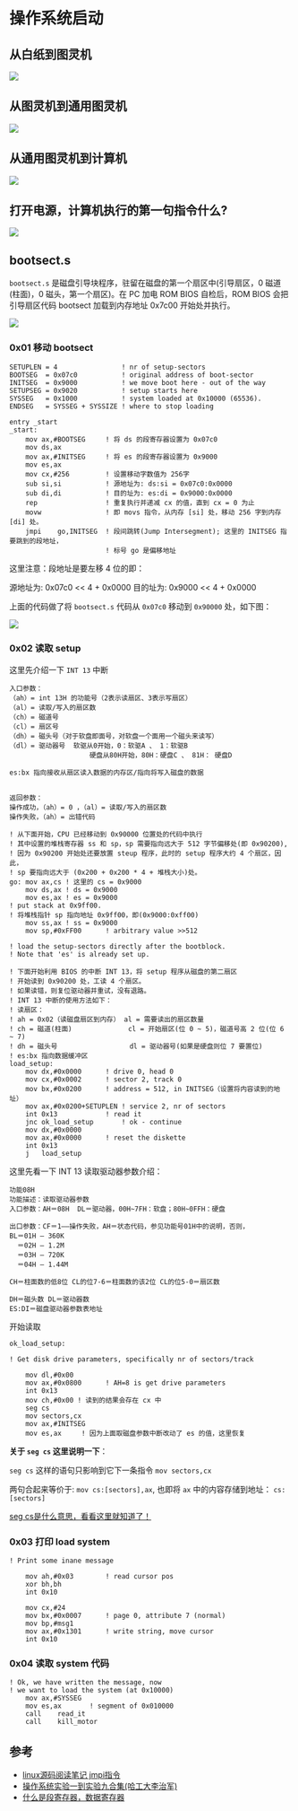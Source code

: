 # 操作系统启动
## 从白纸到图灵机

![](./images/tulingji00.png)

## 从图灵机到通用图灵机
![](./images/tongyongtulingji.png)

## 从通用图灵机到计算机
![](./images/jisuanji.png)

## 打开电源，计算机执行的第一句指令什么?

![](./images/ipaddress.png)

## bootsect.s

`bootsect.s` 是磁盘引导块程序，驻留在磁盘的第一个扇区中(引导扇区，0 磁道(柱面)，0 磁头，第一个扇区)。在 PC 加电 ROM BIOS 自检后，ROM BIOS 会把引导扇区代码 bootsect 加载到内存地址 0x7c00 开始处并执行。

![](./images/bootsectmem.png)


### **0x01 移动 bootsect**

```
SETUPLEN = 4				! nr of setup-sectors
BOOTSEG  = 0x07c0			! original address of boot-sector
INITSEG  = 0x9000			! we move boot here - out of the way
SETUPSEG = 0x9020			! setup starts here
SYSSEG   = 0x1000			! system loaded at 0x10000 (65536).
ENDSEG   = SYSSEG + SYSSIZE	! where to stop loading

entry _start
_start:
	mov	ax,#BOOTSEG     ! 将 ds 的段寄存器设置为 0x07c0
	mov	ds,ax
	mov	ax,#INITSEG     ! 将 es 的段寄存器设置为 0x9000
	mov	es,ax
	mov	cx,#256         ! 设置移动字数值为 256字
	sub	si,si           ! 源地址为: ds:si = 0x07c0:0x0000
	sub	di,di           ! 目的址为: es:di = 0x9000:0x0000
	rep                 ! 重复执行并递减 cx 的值，直到 cx = 0 为止
	movw                ! 即 movs 指令，从内存 [si] 处，移动 256 字到内存 [di] 处。
	jmpi	go,INITSEG  ! 段间跳转(Jump Intersegment); 这里的 INITSEG 指要跳到的段地址，
                        ! 标号 go 是偏移地址
```

这里注意：段地址是要左移 4 位的即：

源地址为: 0x07c0 << 4 + 0x0000
目的址为: 0x9000 << 4 + 0x0000

上面的代码做了将 `bootsect.s` 代码从 `0x07c0` 移动到 `0x90000` 处，如下图：

![](./images/movbootsect.png)


### **0x02 读取 setup**
这里先介绍一下 `INT 13` 中断

```
入口参数：
（ah）= int 13H 的功能号（2表示读扇区、3表示写扇区）
（al）= 读取/写入的扇区数
（ch）= 磁道号
（cl）= 扇区号
（dh）= 磁头号（对于软盘即面号，对软盘一个面用一个磁头来读写）
（dl）= 驱动器号  软驱从0开始，0：软驱A 、 1：软驱B
                    硬盘从80H开始，80H：硬盘C 、 81H： 硬盘D
                    
es:bx 指向接收从扇区读入数据的内存区/指向将写入磁盘的数据


返回参数：
操作成功，（ah）= 0 ，（al）= 读取/写入的扇区数
操作失败，（ah）= 出错代码
```

```arm
! 从下面开始，CPU 已经移动到 0x90000 位置处的代码中执行
! 其中设置的堆栈寄存器 ss 和 sp，sp 需要指向远大于 512 字节偏移处(即 0x90200),
! 因为 0x90200 开始处还要放置 steup 程序，此时的 setup 程序大约 4 个扇区，因此，
! sp 要指向远大于 (0x200 + 0x200 * 4 + 堆栈大小)处。
go:	mov	ax,cs ! 这里的 cs = 0x9000
	mov	ds,ax ! ds = 0x9000
	mov	es,ax ! es = 0x9000
! put stack at 0x9ff00. 
! 将堆栈指针 sp 指向地址 0x9ff00，即(0x9000:0xff00)
	mov	ss,ax ! ss = 0x9000
	mov	sp,#0xFF00		! arbitrary value >>512

! load the setup-sectors directly after the bootblock.
! Note that 'es' is already set up.

! 下面开始利用 BIOS 的中断 INT 13，将 setup 程序从磁盘的第二扇区
! 开始读到 0x90200 处，工读 4 个扇区。
! 如果读错，则复位驱动器并重试，没有退路。
! INT 13 中断的使用方法如下：
! 读扇区：
! ah = 0x02（读磁盘扇区到内存） al = 需要读出的扇区数量
! ch = 磁道(柱面)              cl = 开始扇区(位 0 ~ 5)，磁道号高 2 位(位 6 ~ 7)
! dh = 磁头号                  dl = 驱动器号(如果是硬盘则位 7 要置位)
! es:bx 指向数据缓冲区
load_setup:
	mov	dx,#0x0000		! drive 0, head 0
	mov	cx,#0x0002		! sector 2, track 0
	mov	bx,#0x0200		! address = 512, in INITSEG（设置将内容读到的地址）
	mov	ax,#0x0200+SETUPLEN	! service 2, nr of sectors
	int	0x13			! read it
	jnc	ok_load_setup		! ok - continue
	mov	dx,#0x0000
	mov	ax,#0x0000		! reset the diskette
	int	0x13
	j	load_setup
```
这里先看一下 INT 13 读取驱动器参数介绍：

```
功能08H  
功能描述：读取驱动器参数 
入口参数：AH＝08H  DL＝驱动器，00H~7FH：软盘；80H~0FFH：硬盘 

出口参数：CF＝1——操作失败，AH＝状态代码，参见功能号01H中的说明，否则， 
BL＝01H — 360K 
  ＝02H — 1.2M 
  ＝03H — 720K 
  ＝04H — 1.44M 

CH＝柱面数的低8位 CL的位7-6＝柱面数的该2位 CL的位5-0＝扇区数 

DH＝磁头数 DL＝驱动器数 
ES:DI＝磁盘驱动器参数表地址 
```
开始读取

```arm
ok_load_setup:

! Get disk drive parameters, specifically nr of sectors/track

	mov	dl,#0x00
	mov	ax,#0x0800		! AH=8 is get drive parameters
	int	0x13
	mov	ch,#0x00 ! 读到的结果会存在 cx 中
	seg cs
	mov	sectors,cx
	mov	ax,#INITSEG
	mov	es,ax     ! 因为上面取磁盘参数中断改动了 es 的值，这里恢复
```

**关于 `seg cs` 这里说明一下**：

`seg cs` 这样的语句只影响到它下一条指令 `mov sectors,cx`

两句合起来等价于: `mov cs:[sectors],ax`, 也即将 `ax` 中的内容存储到地址： `cs:[sectors]`

[seg cs是什么意思，看看这里就知道了！](https://blog.csdn.net/robbie1314/article/details/6308055)

### **0x03 打印 load system**

```arm
! Print some inane message

	mov	ah,#0x03		! read cursor pos
	xor	bh,bh
	int	0x10
	
	mov	cx,#24
	mov	bx,#0x0007		! page 0, attribute 7 (normal)
	mov	bp,#msg1
	mov	ax,#0x1301		! write string, move cursor
	int	0x10
```

### **0x04 读取 system 代码**

```arm
! Ok, we have written the message, now
! we want to load the system (at 0x10000)
	mov	ax,#SYSSEG
	mov	es,ax		! segment of 0x010000
	call	read_it
	call	kill_motor
```



## 参考
- [linux源码阅读笔记 jmpi指令](https://luogantt.blog.csdn.net/article/details/126836483?spm=1001.2101.3001.6650.10&utm_medium=distribute.pc_relevant.none-task-blog-2%7Edefault%7EBlogCommendFromBaidu%7ERate-11-126836483-blog-5735747.pc_relevant_default&depth_1-utm_source=distribute.pc_relevant.none-task-blog-2%7Edefault%7EBlogCommendFromBaidu%7ERate-11-126836483-blog-5735747.pc_relevant_default&utm_relevant_index=11)
- [操作系统实验一到实验九合集(哈工大李治军)](https://blog.csdn.net/leoabcd12/article/details/122268321)
- [什么是段寄存器，数据寄存器](https://blog.csdn.net/happylzs2008/article/details/105243075?spm=1001.2101.3001.6650.1&utm_medium=distribute.pc_relevant.none-task-blog-2%7Edefault%7ECTRLIST%7ERate-1-105243075-blog-127131196.pc_relevant_recovery_v2&depth_1-utm_source=distribute.pc_relevant.none-task-blog-2%7Edefault%7ECTRLIST%7ERate-1-105243075-blog-127131196.pc_relevant_recovery_v2&utm_relevant_index=2)
